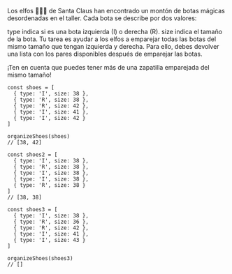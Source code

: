 Los elfos 🧝🧝‍♂️ de Santa Claus han encontrado un montón de botas mágicas
desordenadas en el taller. Cada bota se describe por dos valores:

type indica si es una bota izquierda (I) o derecha (R). size indica el tamaño de
la bota. Tu tarea es ayudar a los elfos a emparejar todas las botas del mismo
tamaño que tengan izquierda y derecha. Para ello, debes devolver una lista con
los pares disponibles después de emparejar las botas.

¡Ten en cuenta que puedes tener más de una zapatilla emparejada del mismo
tamaño!

```{javascript}
const shoes = [
  { type: 'I', size: 38 },
  { type: 'R', size: 38 },
  { type: 'R', size: 42 },
  { type: 'I', size: 41 },
  { type: 'I', size: 42 }
]

organizeShoes(shoes)
// [38, 42]

const shoes2 = [
  { type: 'I', size: 38 },
  { type: 'R', size: 38 },
  { type: 'I', size: 38 },
  { type: 'I', size: 38 },
  { type: 'R', size: 38 }
]
// [38, 38]

const shoes3 = [
  { type: 'I', size: 38 },
  { type: 'R', size: 36 },
  { type: 'R', size: 42 },
  { type: 'I', size: 41 },
  { type: 'I', size: 43 }
]

organizeShoes(shoes3)
// []
```
